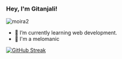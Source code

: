 ### Hey, I'm Gitanjali!
<!--
**gitssz/gitssz** is a ✨ _special_ ✨ repository because its `README.md` (this file) appears on your GitHub profile.

Here are some ideas to get you started:

- 🔭 I’m currently working on ...
- 👯 I’m looking to collaborate on ...
- 🤔 I’m looking for help with ...
- 💬 Ask me about ...
- 📫 How to reach me: ...
- 😄 Pronouns: ...
- ⚡ Fun fact: ...
-->



![moira2](https://user-images.githubusercontent.com/83583240/195600152-588084ce-0e03-4dad-a9d0-5db23ce5ebe4.gif)


- 🌱 I’m currently learning web development.
- 🎵 I'm a melomanic 



[![GitHub Streak](https://github-readme-streak-stats.herokuapp.com?user=gitssz&theme=dark&date_format=j%20M%5B%20Y%5D)](https://git.io/streak-stats)

